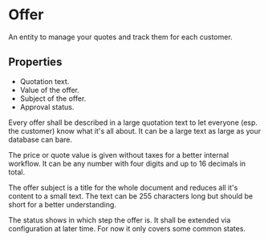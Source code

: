# Offer


An entity to manage your quotes and track them for each customer.


## Properties

- Quotation text.
- Value of the offer.
- Subject of the offer.
- Approval status.

Every offer shall be described in a large quotation text to let everyone (esp. the customer)
know what it's all about.
It can be a large text as large as your database can bare.

The price or quote value is given without taxes for a better internal workflow.
It can be any number with four digits and up to 16 decimals in total.

The offer subject is a title for the whole document
and reduces all it's content to a small text.
The text can be 255 characters long but should be short for a better understanding.

The status shows in which step the offer is.
It shall be extended via configuration at later time.
For now it only covers some common states.
